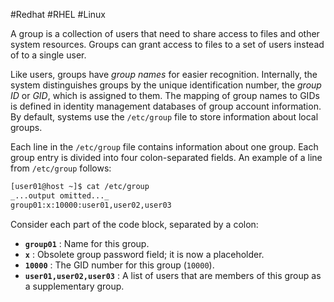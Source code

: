 #Redhat #RHEL #Linux 

A group is a collection of users that need to share access to files and other system resources. Groups can grant access to files to a set of users instead of to a single user.

Like users, groups have _group names_ for easier recognition. Internally, the system distinguishes groups by the unique identification number, the _group ID_ or _GID_, which is assigned to them. The mapping of group names to GIDs is defined in identity management databases of group account information. By default, systems use the `/etc/group` file to store information about local groups.

Each line in the `/etc/group` file contains information about one group. Each group entry is divided into four colon-separated fields. An example of a line from `/etc/group` follows:

```bash
[user01@host ~]$ cat /etc/group
_...output omitted..._
group01:x:10000:user01,user02,user03
```

Consider each part of the code block, separated by a colon:

- **`group01`** : Name for this group.
- **`x`** : Obsolete group password field; it is now a placeholder.
- **`10000`** : The GID number for this group (`10000`).
- **`user01,user02,user03`** : A list of users that are members of this group as a supplementary group.